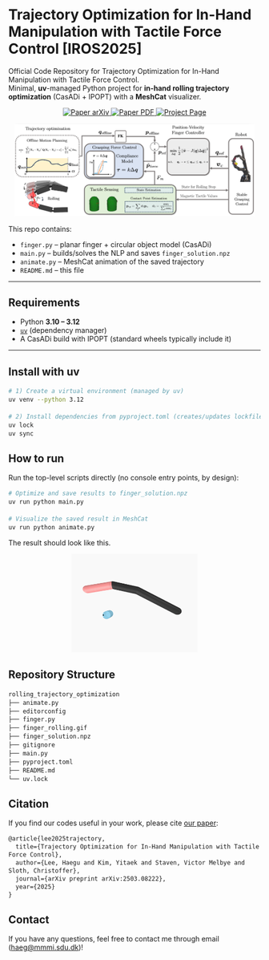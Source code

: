 # Trajectory Optimization for In-Hand Manipulation with Tactile Force Control [IROS2025]

Official Code Repository for Trajectory Optimization for In-Hand Manipulation with Tactile Force Control.  
Minimal, **uv**-managed Python project for **in-hand rolling trajectory optimization** (CasADi + IPOPT) with a **MeshCat** visualizer.

<p align="center">
    <a href='https://arxiv.org/abs/2503.08222'>
      <img src='https://img.shields.io/badge/Paper-arXiv-red?style=plastic&logo=arXiv&logoColor=red' alt='Paper arXiv'>
    </a>
    <a href='https://arxiv.org/pdf/2503.08222'>
      <img src='https://img.shields.io/badge/Paper-PDF-FF9547?style=plastic&logo=adobeacrobatreader&logoColor=FF9547' alt='Paper PDF'>
    </a>
    <a href='https://nus-lins-lab.github.io/drograspweb/'>
      <img src='https://img.shields.io/badge/Project-Page-66C0FF?style=plastic&logo=Google%20chrome&logoColor=66C0FF' alt='Project Page'>
    </a>
</p>
<div align="center">
  <img src="framework.png" alt="main" width="95%">
</div>

This repo contains:
- `finger.py` – planar finger + circular object model (CasADi)
- `main.py` – builds/solves the NLP and saves `finger_solution.npz`
- `animate.py` – MeshCat animation of the saved trajectory
- `README.md` – this file

---

## Requirements

- Python **3.10 – 3.12**
- [`uv`](https://docs.astral.sh/uv/) (dependency manager)
- A CasADi build with IPOPT (standard wheels typically include it)

---

## Install with uv

```bash
# 1) Create a virtual environment (managed by uv)
uv venv --python 3.12

# 2) Install dependencies from pyproject.toml (creates/updates lockfile)
uv lock
uv sync
```

## How to run

Run the top-level scripts directly (no console entry points, by design):
```bash
# Optimize and save results to finger_solution.npz
uv run python main.py

# Visualize the saved result in MeshCat
uv run python animate.py
```
The result should look like this.
<div align="center">
  <img src="finger_rolling.gif" alt="main" width="50%">
</div>

## Repository Structure
```bash
rolling_trajectory_optimization
├── animate.py
├── editorconfig
├── finger.py
├── finger_rolling.gif
├── finger_solution.npz
├── gitignore
├── main.py
├── pyproject.toml
├── README.md
└── uv.lock
```
## Citation

If you find our codes useful in your work, please cite [our paper](https://arxiv.org/abs/2503.08222):

```
@article{lee2025trajectory,
  title={Trajectory Optimization for In-Hand Manipulation with Tactile Force Control},
  author={Lee, Haegu and Kim, Yitaek and Staven, Victor Melbye and Sloth, Christoffer},
  journal={arXiv preprint arXiv:2503.08222},
  year={2025}
}
```

## Contact

If you have any questions, feel free to contact me through email ([haeg@mmmi.sdu.dk](mailto:haeg@mmmi.sdu.dk))!